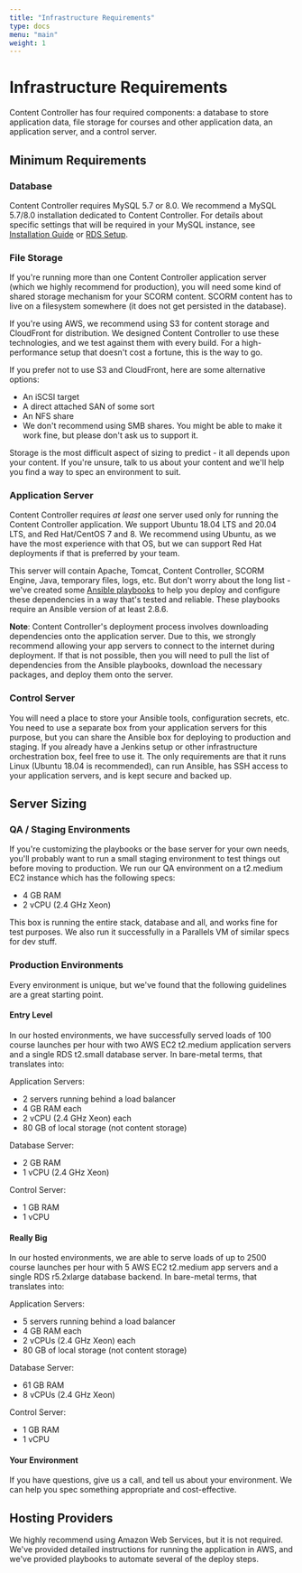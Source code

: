 ```yaml
---
title: "Infrastructure Requirements"
type: docs
menu: "main"
weight: 1
---
```


# Infrastructure Requirements

Content Controller has four required components: a database to store application data, file storage for courses and other application data, an application server, and a control server.

## Minimum Requirements

### Database

Content Controller requires MySQL 5.7 or 8.0.  We recommend a MySQL 5.7/8.0 installation dedicated to Content Controller.  For details about specific settings that will be required in your MySQL instance, see [Installation Guide](/self-hosting/quick-start) or [RDS Setup](/self-hosting/aws/rds).

### File Storage

If you're running more than one Content Controller application server (which we highly recommend for production), you will need some kind of shared storage mechanism for your SCORM content. SCORM content has to live on a filesystem somewhere (it does not get persisted in the database).

If you're using AWS, we recommend using S3 for content storage and CloudFront for distribution. We designed Content Controller to use these technologies, and we test against them with every build. For a high-performance setup that doesn't cost a fortune, this is the way to go.

If you prefer not to use S3 and CloudFront, here are some alternative options:

- An iSCSI target
- A direct attached SAN of some sort
- An NFS share
- We don't recommend using SMB shares. You might be able to make it work fine, but please don't ask us to support it.

Storage is the most difficult aspect of sizing to predict - it all depends upon your content.  If you're unsure, talk to us about your content and we'll help you find a way to spec an environment to suit.

### Application Server

Content Controller requires _at least_ one server used only for running the Content Controller application.  We support Ubuntu 18.04 LTS and 20.04 LTS, and Red Hat/CentOS 7 and 8. We recommend using Ubuntu, as we have the most experience with that OS, but we can support Red Hat deployments if that is preferred by your team.

This server will contain Apache, Tomcat, Content Controller, SCORM Engine, Java, temporary files, logs, etc.  But don't worry about the long list - we've created some [Ansible playbooks](/self-hosting/deploy-tools) to help you deploy and configure these dependencies in a way that's tested and reliable. These playbooks require an Ansible version of at least 2.8.6.

**Note**: Content Controller's deployment process involves downloading dependencies onto the application server. Due to this, we strongly recommend allowing your app servers to connect to the internet during deployment. If that is not possible, then you will need to pull the list of dependencies from the Ansible playbooks, download the necessary packages, and deploy them onto the server.

### Control Server

You will need a place to store your Ansible tools, configuration secrets, etc.  You need to use a separate box from your application servers for this purpose, but you can share the Ansible box for deploying to production and staging.  If you already have a Jenkins setup or other infrastructure orchestration box, feel free to use it.  The only requirements are that it runs Linux (Ubuntu 18.04 is recommended), can run Ansible, has SSH access to your application servers, and is kept secure and backed up.

## Server Sizing

### QA / Staging Environments

If you're customizing the playbooks or the base server for your own needs, you'll probably want to run a small staging environment to test things out before moving to production.  We run our QA environment on a t2.medium EC2 instance which has the following specs:

- 4 GB RAM
- 2 vCPU (2.4 GHz Xeon)

This box is running the entire stack, database and all, and works fine for test purposes.  We also run it successfully in a Parallels VM of similar specs for dev stuff.

### Production Environments

Every environment is unique, but we've found that the following guidelines are a great starting point.

#### Entry Level

In our hosted environments, we have successfully served loads of 100 course launches per hour with two AWS EC2 t2.medium application servers and a single RDS t2.small database server. In bare-metal terms, that translates into:

Application Servers:

- 2 servers running behind a load balancer
- 4 GB RAM each
- 2 vCPU (2.4 GHz Xeon) each
- 80 GB of local storage (not content storage)

Database Server:

- 2 GB RAM
- 1 vCPU (2.4 GHz Xeon)

Control Server:

- 1 GB RAM
- 1 vCPU

#### Really Big

In our hosted environments, we are able to serve loads of up to 2500 course launches per hour with 5 AWS EC2 t2.medium app servers and a single RDS r5.2xlarge database backend. In bare-metal terms, that translates into:

Application Servers:

- 5 servers running behind a load balancer
- 4 GB RAM each
- 2 vCPUs (2.4 GHz Xeon) each
- 80 GB of local storage (not content storage)

Database Server:

- 61 GB RAM
- 8 vCPUs (2.4 GHz Xeon)

Control Server:

- 1 GB RAM
- 1 vCPU

#### Your Environment

If you have questions, give us a call, and tell us about your environment.  We can help you spec something appropriate and cost-effective.

## Hosting Providers

We highly recommend using Amazon Web Services, but it is not required.  We've provided detailed instructions for running the application in AWS, and we've provided playbooks to automate several of the deploy steps.
